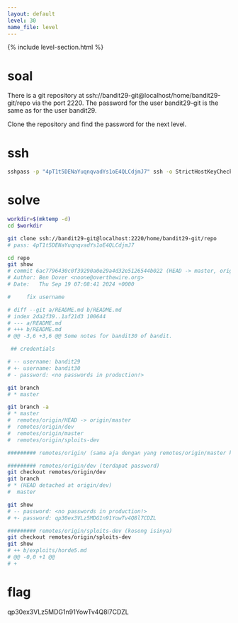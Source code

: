 ```yaml
---
layout: default
level: 30
name_file: level
---
```


{% include level-section.html %}

# soal
There is a git repository at ssh://bandit29-git@localhost/home/bandit29-git/repo via the port 2220. The password for the user bandit29-git is the same as for the user bandit29.

Clone the repository and find the password for the next level.

# ssh
```bash
sshpass -p "4pT1t5DENaYuqnqvadYs1oE4QLCdjmJ7" ssh -o StrictHostKeyChecking=no bandit29@bandit.labs.overthewire.org -p 2220
```

# solve
```bash
workdir=$(mktemp -d)
cd $workdir

git clone ssh://bandit29-git@localhost:2220/home/bandit29-git/repo
# pass: 4pT1t5DENaYuqnqvadYs1oE4QLCdjmJ7

cd repo
git show
# commit 6ac7796430c0f39290a0e29a4d32e5126544b022 (HEAD -> master, origin/master, origin/HEAD, list)
# Author: Ben Dover <noone@overthewire.org>
# Date:   Thu Sep 19 07:08:41 2024 +0000

#     fix username

# diff --git a/README.md b/README.md
# index 2da2f39..1af21d3 100644
# --- a/README.md
# +++ b/README.md
# @@ -3,6 +3,6 @@ Some notes for bandit30 of bandit.

 ## credentials

# -- username: bandit29
# +- username: bandit30
# - password: <no passwords in production!>

git branch
# * master

git branch -a
# * master
#  remotes/origin/HEAD -> origin/master
#  remotes/origin/dev
#  remotes/origin/master
#  remotes/origin/sploits-dev

######### remotes/origin/ (sama aja dengan yang remotes/origin/master karena dia symbolink)

######### remotes/origin/dev (terdapat password)
git checkout remotes/origin/dev
git branch
# * (HEAD detached at origin/dev)
#  master

git show
# -- password: <no passwords in production!>
# +- password: qp30ex3VLz5MDG1n91YowTv4Q8l7CDZL

######### remotes/origin/sploits-dev (kosong isinya)
git checkout remotes/origin/sploits-dev
git show
# ++ b/exploits/horde5.md
# @@ -0,0 +1 @@
# +
```

# flag
qp30ex3VLz5MDG1n91YowTv4Q8l7CDZL